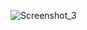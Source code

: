 ![Screenshot_3](https://user-images.githubusercontent.com/103949296/218406521-0dccb91f-6baa-4bbc-a5f7-38a7271de51b.png)
